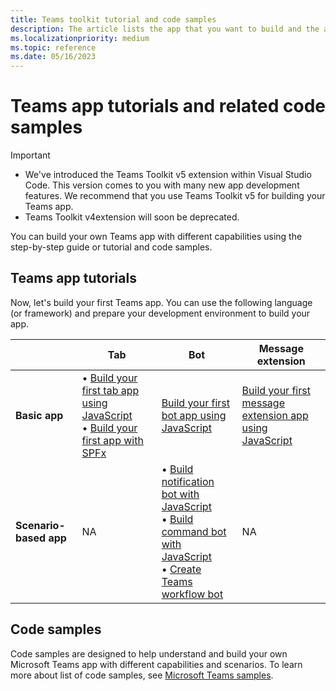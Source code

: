 ```yaml
---
title: Teams toolkit tutorial and code samples
description: The article lists the app that you want to build and the associated guides. 
ms.localizationpriority: medium
ms.topic: reference
ms.date: 05/16/2023
---
```

# Teams app tutorials and related code samples

> [!IMPORTANT]
>
> * We've introduced the Teams Toolkit v5 extension within Visual Studio Code. This version comes to you with many new app development features. We recommend that you use Teams Toolkit v5 for building your Teams app.
> * Teams Toolkit v4extension will soon be deprecated.

You can build your own Teams app with different capabilities using the step-by-step guide or tutorial and code samples.

## Teams app tutorials

Now, let's build your first Teams app. You can use the following language (or framework) and prepare your development environment to build your app.

| &nbsp; | **Tab** | **Bot** | **Message extension** |
| --- | --- | --- | --- |
| **Basic app** | • [Build your first tab app using JavaScript](../sbs-gs-javascript.yml) <br> • [Build your first app with SPFx](../sbs-gs-spfx.yml) <br> | [Build your first bot app using JavaScript](../sbs-gs-bot.yml) | [Build your first message extension app using JavaScript](../sbs-gs-msgext.yml)|
| **Scenario-based app** | NA | • [Build notification bot with JavaScript](../sbs-gs-notificationbot.yml) <br> • [Build command bot with JavaScript](../sbs-gs-commandbot.yml) <br> • [Create Teams workflow bot](../sbs-gs-workflow-bot.yml) | NA |

## Code samples

Code samples are designed to help understand and build your own Microsoft Teams app with different capabilities and scenarios. To learn more about list of code samples, see [Microsoft Teams samples](https://github.com/OfficeDev/Microsoft-Teams-Samples).
